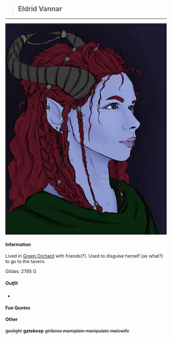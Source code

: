 >## Eldrid Vannar

--- 

![eldrid](../../../Templates/images/eldrid.jpg "Eldrid tiefling form. Lovely drawing Kirsten")

#### Information

Lived in [Green Orchard](../../Locations/Green%20Orchard.md) with friends(?). Used to disguise herself (as what?) to go to the tavern. 

Gildas: 2785 G

##### Outfit

-

#### Fun Quotes



#### Other

~~gaslight~~ **gatekeep** ~~girlboss mansplain manipulate malewife~~